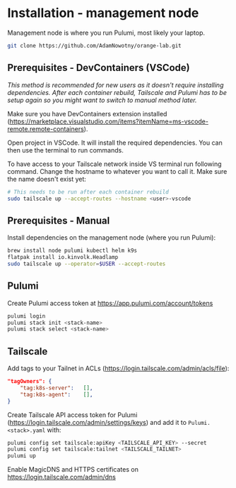 # Installation - management node

Management node is where you run Pulumi, most likely your laptop.

```sh
git clone https://github.com/AdamNowotny/orange-lab.git
```

## Prerequisites - DevContainers (VSCode)

_This method is recommended for new users as it doesn't require installing dependencies.
After each container rebuild, Tailscale and Pulumi has to be setup again so you might want to switch to manual method later._

Make sure you have DevContainers extension installed (https://marketplace.visualstudio.com/items?itemName=ms-vscode-remote.remote-containers).

Open project in VSCode. It will install the required dependencies. You can then use the terminal to run commands.

To have access to your Tailscale network inside VS terminal run following command. Change the hostname to whatever you want to call it. Make sure the name doesn't exist yet:

```sh
# This needs to be run after each container rebuild
sudo tailscale up --accept-routes --hostname <user>-vscode
```

## Prerequisites - Manual

Install dependencies on the management node (where you run Pulumi):

```sh
brew install node pulumi kubectl helm k9s
flatpak install io.kinvolk.Headlamp
sudo tailscale up --operator=$USER --accept-routes
```

## Pulumi

Create Pulumi access token at https://app.pulumi.com/account/tokens

```sh
pulumi login
pulumi stack init <stack-name>
pulumi stack select <stack-name>
```

## Tailscale

Add tags to your Tailnet in ACLs (https://login.tailscale.com/admin/acls/file):

```json
"tagOwners": {
    "tag:k8s-server":   [],
    "tag:k8s-agent":    [],
}
```

Create Tailscale API access token for Pulumi (https://login.tailscale.com/admin/settings/keys) and add it to `Pulumi.<stack>.yaml` with:

```sh
pulumi config set tailscale:apiKey <TAILSCALE_API_KEY> --secret
pulumi config set tailscale:tailnet <TAILSCALE_TAILNET>
pulumi up
```

Enable MagicDNS and HTTPS certificates on https://login.tailscale.com/admin/dns
